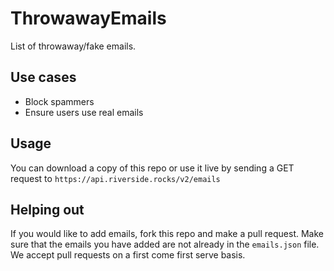# ThrowawayEmails
List of throwaway/fake emails.

## Use cases

- Block spammers
- Ensure users use real emails

## Usage

You can download a copy of this repo or use it live by sending a GET request to `https://api.riverside.rocks/v2/emails`

## Helping out

If you would like to add emails, fork this repo and make a pull request. Make sure that the emails you have added are not already in the `emails.json` file. We accept pull requests on a first come first serve basis.
